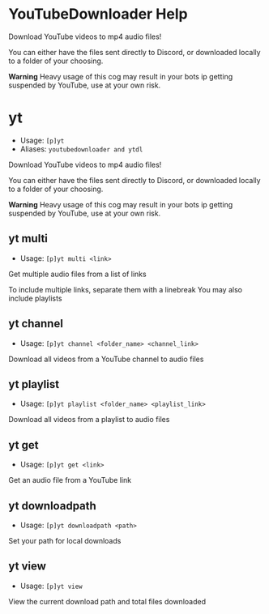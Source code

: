 # YouTubeDownloader Help

Download YouTube videos to mp4 audio files!

You can either have the files sent directly to Discord,
or downloaded locally to a folder of your choosing.

**Warning**
Heavy usage of this cog may result in your bots ip getting suspended by YouTube,
use at your own risk.

# yt
 - Usage: `[p]yt`
 - Aliases: `youtubedownloader and ytdl`


Download YouTube videos to mp4 audio files!

You can either have the files sent directly to Discord,
or downloaded locally to a folder of your choosing.

**Warning**
Heavy usage of this cog may result in your bots ip getting suspended by YouTube,
use at your own risk.

## yt multi
 - Usage: `[p]yt multi <link>`

Get multiple audio files from a list of links

To include multiple links, separate them with a linebreak
You may also include playlists

## yt channel
 - Usage: `[p]yt channel <folder_name> <channel_link>`

Download all videos from a YouTube channel to audio files

## yt playlist
 - Usage: `[p]yt playlist <folder_name> <playlist_link>`

Download all videos from a playlist to audio files

## yt get
 - Usage: `[p]yt get <link>`

Get an audio file from a YouTube link

## yt downloadpath
 - Usage: `[p]yt downloadpath <path>`

Set your path for local downloads

## yt view
 - Usage: `[p]yt view`

View the current download path and total files downloaded
